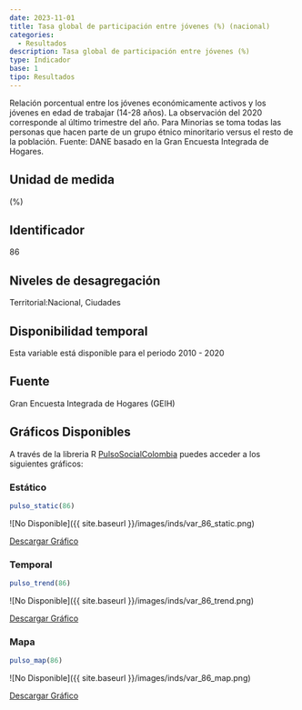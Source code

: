 ```yaml
---
date: 2023-11-01
title: Tasa global de participación entre jóvenes (%) (nacional)
categories:
  - Resultados
description: Tasa global de participación entre jóvenes (%)
type: Indicador
base: 1
tipo: Resultados
--- 
```


Relación porcentual entre los jóvenes económicamente activos y los jóvenes en edad de trabajar (14-28 años). La observación del 2020 corresponde al último trimestre del año. Para Minorias se toma todas las personas que hacen parte de un grupo étnico minoritario versus el resto de la población.
Fuente: DANE basado en la Gran Encuesta Integrada de Hogares.

## Unidad de medida
(%)

## Identificador
86

## Niveles de desagregación
Territorial:Nacional, Ciudades

## Disponibilidad temporal
Esta variable está disponible para el periodo 2010 - 2020

## Fuente
Gran Encuesta Integrada de Hogares (GEIH)

## Gráficos Disponibles

A través de la libreria R [PulsoSocialColombia](https://github.com/pulsosocialcolombia/PulsoSocialColombia) puedes acceder a los siguientes gráficos:

### Estático

``` R
pulso_static(86)
```

![No Disponible]({{ site.baseurl }}/images/inds/var_86_static.png)

<a href='{{ site.baseurl }}/images/inds/var_86_static.png'>Descargar Gráfico</a>

### Temporal

``` R
pulso_trend(86)
```

![No Disponible]({{ site.baseurl }}/images/inds/var_86_trend.png)

<a href='{{ site.baseurl }}/images/inds/var_86_trend.png'>Descargar Gráfico</a>

### Mapa

``` R
pulso_map(86)
```

![No Disponible]({{ site.baseurl }}/images/inds/var_86_map.png)

<a href='{{ site.baseurl }}/images/inds/var_86_map.png'>Descargar Gráfico</a>